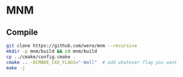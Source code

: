 MNM
================

## Compile
```bash
git clone https://github.com/were/mnm --recursive
mkdir -p mnm/build && cd mnm/build
cp ../cmake/config.cmake .
cmake .. -DCMAKE_CXX_FLAGS="-Wall"  # add whatever flag you want
make -j
```
